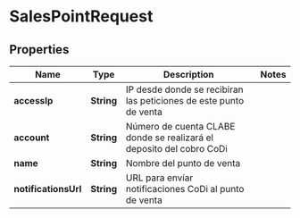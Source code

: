 # SalesPointRequest

## Properties
Name | Type | Description | Notes
------------ | ------------- | ------------- | -------------
**accessIp** | **String** | IP desde donde se recibiran las peticiones de este punto de venta | 
**account** | **String** | Número de cuenta CLABE donde se realizará el deposito del cobro CoDi | 
**name** | **String** | Nombre del punto de venta | 
**notificationsUrl** | **String** | URL para envíar notificaciones CoDi al punto de venta | 
